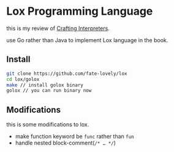 # Lox Programming Language

this is my review of [Crafting Interpreters](http://www.craftinginterpreters.com/). 

use Go rather than Java to implement Lox language in the book.

## Install

```bash
git clone https://github.com/fate-lovely/lox
cd lox/golox
make // install golox binary
golox // you can run binary now
```

## Modifications

this is some modifications to lox.

- make function keyword be `func` rather than `fun`
- handle nested block-comment(`/* … */`)
